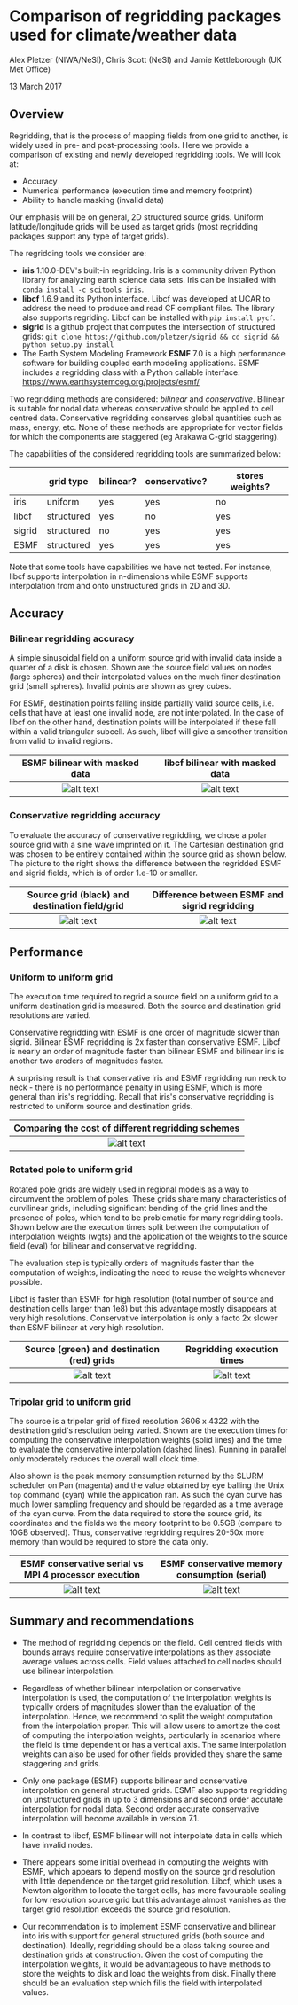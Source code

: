 # Comparison of regridding packages used for climate/weather data

Alex Pletzer (NIWA/NeSI), Chris Scott (NeSI) and Jamie Kettleborough (UK Met Office)

13 March 2017

## Overview

Regridding, that is the process of mapping fields from one grid to another,
is widely used in pre- and post-processing tools. Here we provide a comparison of existing and newly developed regridding tools. We 
will look at:

 * Accuracy
 * Numerical performance (execution time and memory footprint)
 * Ability to handle masking (invalid data)

Our emphasis will be on general, 2D structured source grids. Uniform latitude/longitude grids will be used as target grids (most regridding packages support any type of target grids). 

The regridding tools we consider are:

 * **iris** 1.10.0-DEV's built-in regridding. Iris is a community driven Python library for analyzing earth science data sets. Iris can be installed with `conda install -c scitools iris`.
 * **libcf** 1.6.9 and its Python interface. Libcf was developed at UCAR to address the need to produce and read CF compliant files. The library also supports regriding. Libcf can be installed with `pip install pycf`. 
 * **sigrid** is a github project that computes the intersection of structured grids: `git clone https://github.com/pletzer/sigrid && cd sigrid && python setup.py install` 
 * The Earth System Modeling Framework **ESMF** 7.0 is a high performance software for building coupled earth modeling applications. ESMF includes a regridding class with a Python callable interface: https://www.earthsystemcog.org/projects/esmf/

Two regridding methods are considered: _bilinear_ and _conservative_. Bilinear is suitable for nodal 
 data whereas conservative should be applied to cell centred data. Conservative regridding 
 conserves global quantities such as mass, energy, etc. None of these methods are appropriate for 
 vector fields for which the components are staggered (eg Arakawa C-grid staggering).

 The capabilities of the considered regridding tools are summarized below:

|               |  grid type    |   bilinear?   | conservative? |  stores weights? |
|---------------|---------------|--------------|----------------|-----------------|
|  iris         |  uniform     |    yes       |     yes        |     no          | 
|  libcf        |  structured  |    yes        |    no         |     yes         |  
| sigrid        |  structured  |    no         |    yes        |     yes         |
| ESMF          |  structured  |    yes        |    yes        |     yes         |

Note that some tools have capabilities we have not tested. For instance, libcf supports 
interpolation in n-dimensions while ESMF supports interpolation from and onto unstructured grids in 
2D and 3D. 

## Accuracy

### Bilinear regridding accuracy

A simple sinusoidal field on a uniform source grid with invalid data inside a quarter of a disk is chosen. Shown are 
the source field values on nodes (large spheres) and their interpolated values on the much finer destination grid (small spheres).
Invalid points are shown as grey cubes. 

For ESMF, destination points falling inside partially valid source cells, i.e. cells that have at least one invalid node, are not interpolated. In the case of libcf on the other hand, destination points will be interpolated if these fall within a valid triangular subcell. As such, libcf will give a smoother transition from valid to invalid regions.


ESMF bilinear with masked data | libcf bilinear with masked data
:-----------------------------:|:--------------------------------:
![alt text](https://github.com/pletzer/pyterp_tests/blob/master/masking/vis_esmf1_dst.png "ESMF bilinear regridding of masked field")                        | ![alt text](https://github.com/pletzer/pyterp_tests/blob/master/masking/vis_libcf1_dst.png "libcf bilinear regridding of masked field")


### Conservative regridding accuracy

To evaluate the accuracy of conservative regridding, we chose a polar source grid with a sine wave imprinted on it. The 
Cartesian destination grid was chosen to be entirely contained within the source grid as shown below. The picture to the right
shows the difference between the regridded ESMF and sigrid fields, which is of order 1.e-10 or smaller.

Source grid (black) and destination field/grid | Difference between ESMF and sigrid regridding
:---------------------------------------------:|:---------------------------------------------:
![alt text](https://github.com/pletzer/pyterp_tests/blob/master/polar/srcAndDst.png "Src and dst grids") | ![alt text](https://github.com/pletzer/pyterp_tests/blob/master/polar/esmfMinusSigrid.png "Difference between ESMF and sigrid")


## Performance

### Uniform to uniform grid

The execution time required to regrid a source field on a uniform grid to a uniform destination grid is measured. Both the source and destination grid resolutions are varied.

Conservative regridding with ESMF is one order of magnitude slower than sigrid. Bilinear ESMF regridding is 2x faster than conservative ESMF. Libcf is nearly an order of magnitude faster than bilinear ESMF and bilinear iris is another two aroders of magnitudes faster. 

A surprising result is that conservative iris and ESMF regridding run neck to neck - there is no performance penalty in using ESMF, which is more general than iris's regridding. Recall that iris's conservative regridding is restricted to uniform source and destination grids.

| Comparing the cost of different regridding schemes |
|:--------------------------------------------------:|
|![alt text](https://github.com/pletzer/pyterp_tests/blob/master/uniform/run.png "comparing the execution times of different regridding methods and packages")|


### Rotated pole to uniform grid

Rotated pole grids are widely used in regional models as a way to circumvent the problem of poles. These grids share many 
characteristics of curvilinear grids, including significant bending of the grid lines and the presence of poles, which tend to 
be problematic for many regridding tools. Shown below are the execution times split between the computation of interpolation 
weights (wgts) and the application of the weights to the source field (eval) for bilinear and conservative regridding.

The evaluation step is typically orders of magnituds faster than the computation of weights,
indicating the need to reuse the weights whenever possible. 

Libcf is faster than ESMF for high resolution (total number of source and destination cells larger than 1e8) but this advantage mostly disappears at very high resolutions. Conservative interpolation is only a facto 2x slower than ESMF bilinear at very high resolution. 

Source (green) and destination (red) grids     | Regridding execution times
:---------------------------------------------:|:---------------------------------------------:
![alt text](https://github.com/pletzer/pyterp_tests/blob/master/rotated_pole/rotated_pole_grid.png "rotated pole to uniform grid") | ![alt text](https://github.com/pletzer/pyterp_tests/blob/master/rotated_pole/run.png "execution times for rotated pole to uniform regridding")


### Tripolar grid to uniform grid

The source is a tripolar grid of fixed resolution 3606 x 4322 with the destination grid's resolution being varied. Shown are the execution
times for computing the conservative interpolation weights (solid lines) and the time to evaluate the conservative 
interpolation (dashed lines). Running in parallel only moderately reduces the overall wall clock time. 

Also shown is the peak memory consumption returned by the SLURM scheduler on Pan (magenta) and the value obtained by eye balling the 
Unix `top` command (cyan) while the application ran. As such the cyan curve has much lower sampling frequency and should be regarded 
as a time average of the cyan curve. From the data required to store the source grid, its coordinates and the fields we the meory footprint
to be 0.5GB (compare to 10GB observed). Thus, conservative regridding requires 20-50x more memory than would be required to store the data only.

| ESMF conservative serial vs MPI 4 processor execution                |  ESMF conservative memory consumption (serial)                                                           
|:--------------------------------------------------:|:------------------------------------------------------------------------------:
|![alt text](https://github.com/pletzer/pyterp_tests/blob/master/big/run_conserve.png "tripolar to uniform conservative regridding") | ![alt text](https://github.com/pletzer/pyterp_tests/blob/master/big/memory.png "Memory consumption (serial)")

## Summary and recommendations

 * The method of regridding depends on the field. Cell centred fields with bounds arrays require conservative interpolations as they associate average values across cells. Field values attached to cell nodes should use bilinear interpolation.

 * Regardless of whether bilinear interpolation or conservative interpolation is used, the computation of the interpolation weights is typically orders of magnitudes slower than the evaluation of the interpolation. Hence, we recommend to split the weight computation from the interpolation proper. This will allow users to amortize the cost of computing the interpolation weights, particularly in scenarios where the field is time dependent or has a vertical axis. The same interpolation weights can also be used for other fields provided they share the same staggering and grids. 

 * Only one package (ESMF) supports bilinear and conservative interpolation on general structured grids. ESMF also supports regridding on 
 unstructured grids in up to 3 dimensions and second order accutate interpolation for nodal data. Second order accurate conservative interpolation will become available in version 7.1.

 * In contrast to libcf, ESMF bilinear will not interpolate data in cells which have invalid nodes. 

 * There appears some initial overhead in computing the weights with ESMF, which appears to depend mostly on the source grid resolution with little dependence on the target grid resolution. Libcf, which uses a Newton algorithm to locate the target cells, has more favourable scaling for 
 low resolution source grid but this advantage almost vanishes as the target grid resolution exceeds the source grid resolution.

 * Our recommendation is to implement ESMF conservative and bilinear into iris with support for general structured grids (both source and destination). Ideally, regridding should be a class taking source and destination grids at construction. Given the cost of computing the interpolation weights, 
 it would be advantageous to have methods to store the weights to disk and load the weights from disk. Finally there should be an evaluation step 
 which fills the field with interpolated values.


